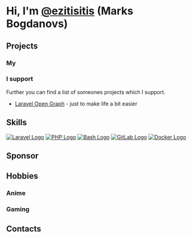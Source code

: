 # Hi, I'm [@ezitisitis](https://github.com/ezitisitis) (Marks Bogdanovs)

## Projects

### My

### I support

Further you can find a list of someones projects which I support.

- [Laravel Open Graph](https://github.com/ycs77/laravel-open-graph) - just to make life a bit easier

## Skills

[![Laravel Logo](https://skillicons.dev/icons?i=laravel&theme=dark)](https://laravel.com/)
[![PHP Logo](https://skillicons.dev/icons?i=php&theme=dark)](https://www.php.net)
[![Bash Logo](https://skillicons.dev/icons?i=bash&theme=dark)](https://www.gnu.org/software/bash/)
[![GitLab Logo](https://skillicons.dev/icons?i=gitlab&theme=dark)](https://gitlab.com)
[![Docker Logo](https://skillicons.dev/icons?i=docker&theme=dark)](https://docker.com)

## Sponsor

## Hobbies

### Anime

### Gaming

## Contacts
